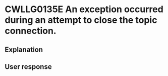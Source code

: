 # CWLLG0135E An exception occurred during an attempt to close the topic connection.

## Explanation

## User response